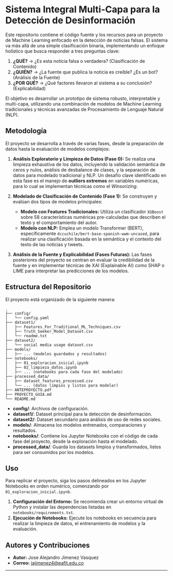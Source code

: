 # Sistema Integral Multi-Capa para la Detección de Desinformación

Este repositorio contiene el código fuente y los recursos para un proyecto de Machine Learning enfocado en la detección de noticias falsas. El sistema va más allá de una simple clasificación binaria, implementando un enfoque holístico que busca responder a tres preguntas clave:

1.  **¿QUÉ?** -> ¿Es esta noticia falsa o verdadera? (Clasificación de Contenido)
2.  **¿QUIÉN?** -> ¿La fuente que publica la noticia es creíble? ¿Es un bot? (Análisis de la Fuente)
3.  **¿POR QUÉ?** -> ¿Qué factores llevaron al sistema a su conclusión? (Explicabilidad)

El objetivo es desarrollar un prototipo de sistema robusto, interpretable y multi-capa, utilizando una combinación de modelos de Machine Learning tradicionales y técnicas avanzadas de Procesamiento de Lenguaje Natural (NLP).

## Metodología

El proyecto se desarrolla a través de varias fases, desde la preparación de datos hasta la evaluación de modelos complejos:

1.  **Análisis Exploratorio y Limpieza de Datos (Fase 0):** Se realiza una limpieza exhaustiva de los datos, incluyendo la validación semántica de ceros y nulos, análisis de desbalance de clases, y la separación de datos para modelado tradicional y NLP. Un desafío clave identificado en esta fase es el manejo de **outliers extremos** en variables numéricas, para lo cual se implementan técnicas como el _Winsorizing_.

2.  **Modelado de Clasificación de Contenido (Fase 1):** Se construyen y evalúan dos tipos de modelos principales:

    - **Modelo con Features Tradicionales:** Utiliza un clasificador `XGBoost` sobre 58 características numéricas pre-calculadas que describen el texto y el comportamiento del autor.
    - **Modelo con NLP:** Emplea un modelo Transformer (BERT), específicamente `dccuchile/bert-base-spanish-wwm-uncased`, para realizar una clasificación basada en la semántica y el contexto del texto de las noticias y tweets.

3.  **Análisis de la Fuente y Explicabilidad (Fases Futuras):** Las fases posteriores del proyecto se centran en evaluar la credibilidad de la fuente y en implementar técnicas de XAI (Explainable AI) como SHAP o LIME para interpretar las predicciones de los modelos.

## Estructura del Repositorio

El proyecto está organizado de la siguiente manera:

```
.
├── config/
│   └── config.yaml
├── dataset1/
│   ├── Features_For_Traditional_ML_Techniques.csv
│   ├── Truth_Seeker_Model_Dataset.csv
│   └── readme.txt
├── dataset2/
│   └── social media usage dataset.csv
├── models/
│   ├── ... (modelos guardados y resultados)
├── notebooks/
│   ├── 01_exploracion_inicial.ipynb
│   ├── 02_limpieza_datos.ipynb
│   ├── ... (notebooks para cada fase del modelado)
├── processed_data/
│   ├── dataset_features_processed.csv
│   └── ... (datos limpios y listos para modelar)
├── ANTEPROYECTO.pdf
├── PROYECTO_GUIA.md
└── README.md
```

- **config/**: Archivos de configuración.
- **dataset1/**: Dataset principal para la detección de desinformación.
- **dataset2/**: Dataset secundario para análisis de uso de redes sociales.
- **models/**: Almacena los modelos entrenados, comparaciones y resultados.
- **notebooks/**: Contiene los Jupyter Notebooks con el código de cada fase del proyecto, desde la exploración hasta el modelado.
- **processed_data/**: Guarda los datasets limpios y transformados, listos para ser consumidos por los modelos.

## Uso

Para replicar el proyecto, siga los pasos delineados en los Jupyter Notebooks en orden numérico, comenzando por `01_exploracion_inicial.ipynb`.

1.  **Configuración del Entorno:** Se recomienda crear un entorno virtual de Python y instalar las dependencias listadas en `notebooks/requirements.txt`.
2.  **Ejecución de Notebooks:** Ejecute los notebooks en secuencia para realizar la limpieza de datos, el entrenamiento de modelos y la evaluación.

## Autores y Contribuciones

- **Autor:** Jose Alejandro Jimenez Vasquez
- **Correo:** jajimenez4@eafit.edu.co

---

